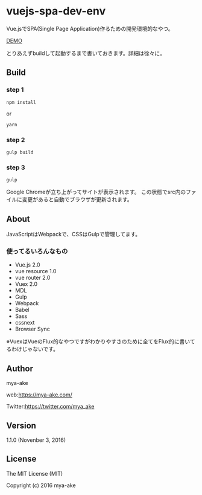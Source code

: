 # vuejs-spa-dev-env
Vue.jsでSPA(Single Page Application)作るための開発環境的なやつ。

[DEMO](https://mya-ake.com/samples/vuejs-spa)

とりあえずbuildして起動するまで書いておきます。詳細は徐々に。

## Build

### step 1

    npm install

or

    yarn

### step 2

    gulp build


### step 3

    gulp

Google Chromeが立ち上がってサイトが表示されます。
この状態でsrc内のファイルに変更があると自動でブラウザが更新されます。


## About

JavaScriptはWebpackで、CSSはGulpで管理してます。

### 使ってるいろんなもの
* Vue.js 2.0
* vue resource 1.0
* vue router 2.0
* Vuex 2.0
* MDL
* Gulp
* Webpack
* Babel
* Sass
* cssnext
* Browser Sync

※VuexはVueのFlux的なやつですがわかりやすさのために全てをFlux的に書いてるわけじゃないです。

## Author
mya-ake

web:https://mya-ake.com/

Twitter:https://twitter.com/mya_ake

## Version

1.1.0 (Novenber 3, 2016)

## License
The MIT License (MIT)

Copyright (c) 2016 mya-ake
